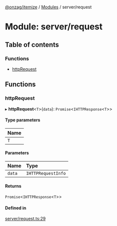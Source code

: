 [@onzag/itemize](../README.md) / [Modules](../modules.md) / server/request

# Module: server/request

## Table of contents

### Functions

- [httpRequest](server_request.md#httprequest)

## Functions

### httpRequest

▸ **httpRequest**\<`T`\>(`data`): `Promise`\<`IHTTPResponse`\<`T`\>\>

#### Type parameters

| Name |
| :------ |
| `T` |

#### Parameters

| Name | Type |
| :------ | :------ |
| `data` | `IHTTPRequestInfo` |

#### Returns

`Promise`\<`IHTTPResponse`\<`T`\>\>

#### Defined in

[server/request.ts:29](https://github.com/onzag/itemize/blob/59702dd5/server/request.ts#L29)
